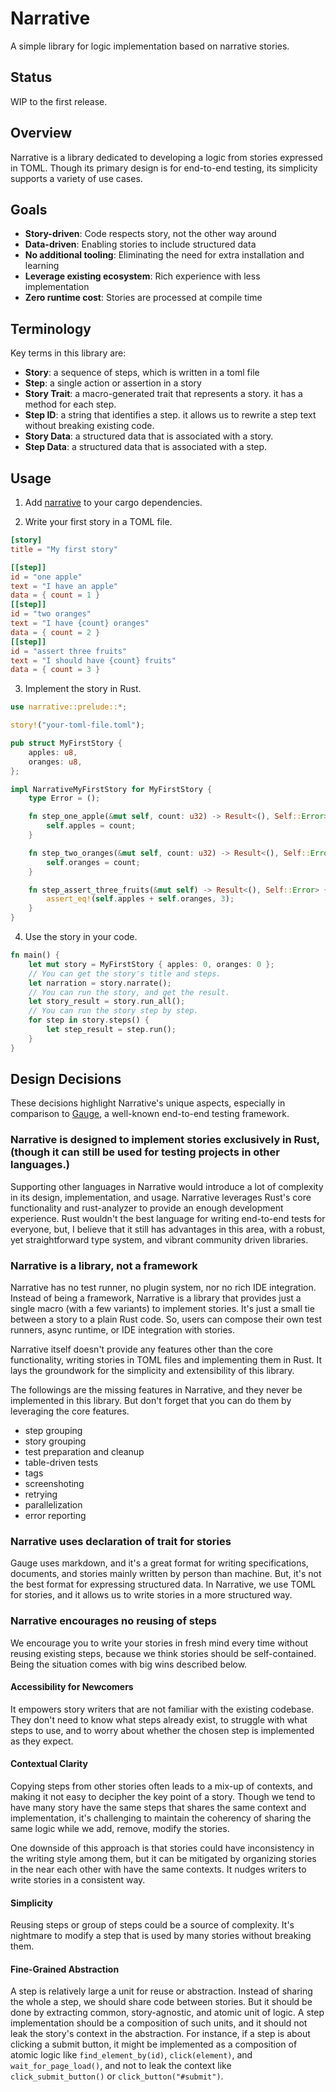# Narrative

A simple library for logic implementation based on narrative stories.

## Status

WIP to the first release.

## Overview

Narrative is a library dedicated to developing a logic from stories expressed in
TOML. Though its primary design is for end-to-end testing, its simplicity
supports a variety of use cases.

## Goals

- **Story-driven**: Code respects story, not the other way around
- **Data-driven**: Enabling stories to include structured data
- **No additional tooling**: Eliminating the need for extra installation and
  learning
- **Leverage existing ecosystem**: Rich experience with less implementation
- **Zero runtime cost**: Stories are processed at compile time

## Terminology

Key terms in this library are:

- **Story**: a sequence of steps, which is written in a toml file
- **Step**: a single action or assertion in a story
- **Story Trait**: a macro-generated trait that represents a story. it has a
  method for each step.
- **Step ID**: a string that identifies a step. it allows us to rewrite a step
  text without breaking existing code.
- **Story Data**: a structured data that is associated with a story.
- **Step Data**: a structured data that is associated with a step.

## Usage

1. Add [narrative](https://crates.io/crates/narrative) to your cargo
   dependencies.

2. Write your first story in a TOML file.

```toml
[story]
title = "My first story"

[[step]]
id = "one apple"
text = "I have an apple"
data = { count = 1 }
[[step]]
id = "two oranges"
text = "I have {count} oranges"
data = { count = 2 }
[[step]]
id = "assert three fruits"
text = "I should have {count} fruits"
data = { count = 3 }
```

3. Implement the story in Rust.

```rust
use narrative::prelude::*;

story!("your-toml-file.toml");

pub struct MyFirstStory {
    apples: u8,
    oranges: u8,
};

impl NarrativeMyFirstStory for MyFirstStory {
    type Error = ();

    fn step_one_apple(&mut self, count: u32) -> Result<(), Self::Error> {
        self.apples = count;
    }

    fn step_two_oranges(&mut self, count: u32) -> Result<(), Self::Error> {
        self.oranges = count;
    }

    fn step_assert_three_fruits(&mut self) -> Result<(), Self::Error> {
        assert_eq!(self.apples + self.oranges, 3);
    }
}
```

4. Use the story in your code.

```rust
fn main() {
    let mut story = MyFirstStory { apples: 0, oranges: 0 };
    // You can get the story's title and steps.
    let narration = story.narrate();
    // You can run the story, and get the result.
    let story_result = story.run_all();
    // You can run the story step by step.
    for step in story.steps() {
        let step_result = step.run();
    }
}
```

## Design Decisions

These decisions highlight Narrative's unique aspects, especially in comparison
to [Gauge](https://gauge.org/), a well-known end-to-end testing framework.

### Narrative is designed to implement stories exclusively in Rust, (though it can still be used for testing projects in other languages.)

Supporting other languages in Narrative would introduce a lot of complexity in
its design, implementation, and usage. Narrative leverages Rust's core
functionality and rust-analyzer to provide an enough development experience.
Rust wouldn't the best language for writing end-to-end tests for everyone, but,
I believe that it still has advantages in this area, with a robust, yet
straightforward type system, and vibrant community driven libraries.

### Narrative is a library, not a framework

Narrative has no test runner, no plugin system, nor no rich IDE integration.
Instead of being a framework, Narrative is a library that provides just a single
macro (with a few variants) to implement stories. It's just a small tie between
a story to a plain Rust code. So, users can compose their own test runners,
async runtime, or IDE integration with stories.

Narrative itself doesn't provide any features other than the core functionality,
writing stories in TOML files and implementing them in Rust. It lays the
groundwork for the simplicity and extensibility of this library.

The followings are the missing features in Narrative, and they never be
implemented in this library. But don't forget that you can do them by leveraging
the core features.

- step grouping
- story grouping
- test preparation and cleanup
- table-driven tests
- tags
- screenshoting
- retrying
- parallelization
- error reporting

### Narrative uses declaration of trait for stories

Gauge uses markdown, and it's a great format for writing specifications,
documents, and stories mainly written by person than machine. But, it's not the
best format for expressing structured data. In Narrative, we use TOML for
stories, and it allows us to write stories in a more structured way.

### Narrative encourages no reusing of steps

We encourage you to write your stories in fresh mind every time without reusing
existing steps, because we think stories should be self-contained. Being the
situation comes with big wins described below.

#### Accessibility for Newcomers

It empowers story writers that are not familiar with the existing codebase. They
don't need to know what steps already exist, to struggle with what steps to use,
and to worry about whether the chosen step is implemented as they expect.

#### Contextual Clarity

Copying steps from other stories often leads to a mix-up of contexts, and making
it not easy to decipher the key point of a story. Though we tend to have many
story have the same steps that shares the same context and implementation, it's
challenging to maintain the coherency of sharing the same logic while we add,
remove, modify the stories.

One downside of this approach is that stories could have inconsistency in the
writing style among them, but it can be mitigated by organizing stories in the
near each other with have the same contexts. It nudges writers to write stories
in a consistent way.

#### Simplicity

Reusing steps or group of steps could be a source of complexity. It's nightmare
to modify a step that is used by many stories without breaking them.

#### Fine-Grained Abstraction

A step is relatively large a unit for reuse or abstraction. Instead of sharing
the whole a step, we should share code between stories. But it should be done by
extracting common, story-agnostic, and atomic unit of logic. A step
implementation should be a composition of such units, and it should not leak the
story's context in the abstraction. For instance, if a step is about clicking a
submit button, it might be implemented as a composition of atomic logic like
`find_element_by(id)`, `click(element)`, and `wait_for_page_load()`, and not to
leak the context like `click_submit_button()` or `click_button("#submit")`.
